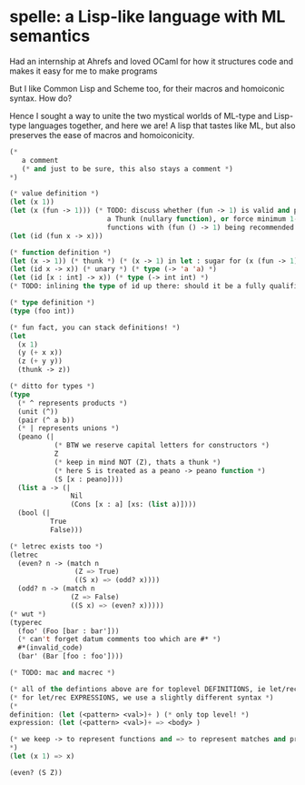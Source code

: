 # spelle: a Lisp-like language with ML semantics

Had an internship at Ahrefs and loved OCaml for how it structures code and makes it easy for me to make programs

But I like Common Lisp and Scheme too, for their macros and homoiconic syntax. How do?

Hence I sought a way to unite the two mystical worlds of ML-type and Lisp-type languages together, and here we are! A lisp that tastes like ML, but also preserves the ease of macros and homoiconicity.
```lisp
(*
   a comment
   (* and just to be sure, this also stays a comment *)
*)

(* value definition *)
(let (x 1))
(let (x (fun -> 1))) (* TODO: discuss whether (fun -> 1) is valid and produces
                        a Thunk (nullary function), or force minimum 1-ary
                        functions with (fun () -> 1) being recommended *)
(let (id (fun x -> x)))

(* function definition *)
(let (x -> 1)) (* thunk *) (* (x -> 1) in let : sugar for (x (fun -> 1)) *)
(let (id x -> x)) (* unary *) (* type (-> 'a 'a) *)
(let (id [x : int] -> x)) (* type (-> int int) *)
(* TODO: inlining the type of id up there: should it be a fully qualified type or just the value, if the params are given? *)

(* type definition *)
(type (foo int))

(* fun fact, you can stack definitions! *)
(let
  (x 1)
  (y (+ x x))
  (z (+ y y))
  (thunk -> z))

(* ditto for types *)
(type
  (* ^ represents products *)
  (unit (^))
  (pair (^ a b))
  (* | represents unions *)
  (peano (|
           (* BTW we reserve capital letters for constructors *)
           Z
           (* keep in mind NOT (Z), thats a thunk *)
           (* here S is treated as a peano -> peano function *)
           (S [x : peano])))
  (list a -> (|
               Nil
               (Cons [x : a] [xs: (list a)])))
  (bool (|
          True
          False)))

(* letrec exists too *)
(letrec
  (even? n -> (match n
                (Z => True)
                ((S x) => (odd? x))))
  (odd? n -> (match n
               (Z => False)
               ((S x) => (even? x)))))
(* wut *)
(typerec
  (foo' (Foo [bar : bar']))
  (* can't forget datum comments too which are #* *)
  #*(invalid_code)
  (bar' (Bar [foo : foo'])))

(* TODO: mac and macrec *)

(* all of the defintions above are for toplevel DEFINITIONS, ie let/rec, type/rec, mac/rec. *)
(* for let/rec EXPRESSIONS, we use a slightly different syntax *)
(*
definition: (let (<pattern> <val>)+ ) (* only top level! *)
expression: (let (<pattern> <val>)+ => <body> )

(* we keep -> to represent functions and => to represent matches and progress *)
*)
(let (x 1) => x)

(even? (S Z))
```
